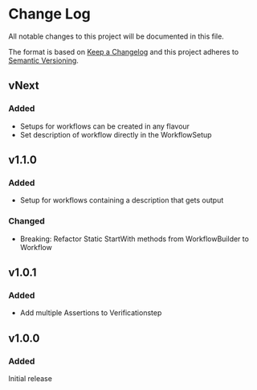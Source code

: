 # Change Log
All notable changes to this project will be documented in this file.
 
The format is based on [Keep a Changelog](http://keepachangelog.com/)
and this project adheres to [Semantic Versioning](http://semver.org/).
 
## vNext
### Added
- Setups for workflows can be created in any flavour
- Set description of workflow directly in the WorkflowSetup

## v1.1.0
### Added
- Setup for workflows containing a description that gets output
  
### Changed
- Breaking: Refactor Static StartWith methods from WorkflowBuilder to Workflow
 
## v1.0.1
### Added
- Add multiple Assertions to Verificationstep

## v1.0.0
### Added
 Initial release

 
